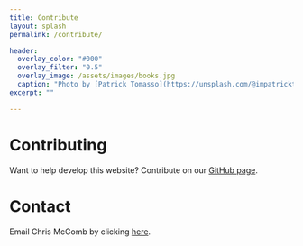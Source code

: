 ```yaml
---
title: Contribute
layout: splash
permalink: /contribute/

header:
  overlay_color: "#000"
  overlay_filter: "0.5"  
  overlay_image: /assets/images/books.jpg
  caption: "Photo by [Patrick Tomasso](https://unsplash.com/@impatrickt) on [Unsplash](https://unsplash.com/)"
excerpt: ""

---
```

# Contributing
Want to help develop this website? Contribute on our [GitHub page](https://github.com/THREDgroup/search-engineering-design).

# Contact
Email Chris McComb by clicking [here](mailto:mccomb@psu.edu).

